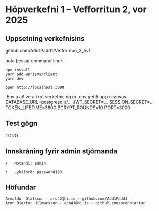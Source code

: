 # Hópverkefni 1 – Vefforritun 2, vor 2025

## Uppsetning verkefnisins

github.com/Add1Padd1/Vefforritun_2_hv1

nota þessar command línur:

```
npm install
yarn add @prisma/client
yarn dev
```

```
open http://localhost:3000
```

.Env á að vera í rót verkefnis og er .env gefið upp í canvas.
DATABASE_URL=postgresql://...
JWT_SECRET=...
SESSION_SECRET=...
TOKEN_LIFETIME=3600
BCRYPT_ROUNDS=10
PORT=3000

## Test gögn

TODO

## Innskráning fyrir admin stjórnanda

    •	Notandi: admin

    •	Lykilorð: password123

## Höfundar

    Arnaldur Ólafsson - aro42@hi.is - github.com/Add1Padd1
    Aron Bjartur Hilmarsson - abh41@hi.is - github.com/aronbjartur

